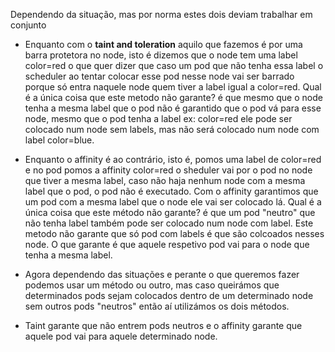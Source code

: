 Dependendo da situação, mas por norma estes dois deviam trabalhar em conjunto

- Enquanto com o **taint and toleration** aquilo que fazemos é por uma barra protetora no node, isto é dizemos que o node tem uma label color=red o que quer dizer que caso um pod que não tenha essa label o scheduler ao tentar colocar esse pod nesse node vai ser barrado porque só entra naquele node quem tiver a label igual a color=red.
Qual é a única coisa que este metodo não garante? é que mesmo que o node tenha a mesma label que o pod não é garantido que o pod vá para esse node, mesmo que o pod tenha a label ex: color=red ele pode ser colocado num node sem labels, mas não será colocado num node com label color=blue.

- Enquanto o affinity é ao contrário, isto é, pomos uma label de color=red e no pod pomos a affinity color=red o sheduler vai por o pod no node que tiver a mesma label, caso não haja nenhum node com a mesma label que o pod, o pod não é executado. Com o affinity garantimos que um pod com a mesma label que o node ele vai ser colocado lá. 
Qual é a única coisa que este método não garante? é que um pod "neutro" que não tenha label também pode ser colocado num node com label. Este metodo não garante que só pod com labels é que são colcoados nesses node. O que garante é que aquele respetivo pod vai para o node que tenha a mesma label.

- Agora dependendo das situações e perante o que queremos fazer podemos usar um método ou outro, mas caso queirámos que determinados pods sejam colocados dentro de um determinado node sem outros pods "neutros" então aí utilizámos os dois métodos.

- Taint garante que não entrem pods neutros e o affinity garante que aquele pod vai para aquele determinado node.